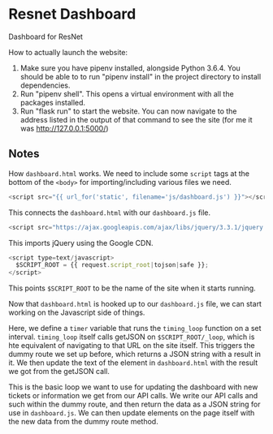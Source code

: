 # Resnet Dashboard
Dashboard for ResNet

How to actually launch the website:
1. Make sure you have pipenv installed, alongside Python 3.6.4. You should be able to to run "pipenv install" in the project directory to install dependencies.
2. Run "pipenv shell". This opens a virtual environment with all the packages installed.
3. Run "flask run" to start the website. You can now navigate to the address listed in the output of that command to see the site (for me it was http://127.0.0.1:5000/)

## Notes

How `dashboard.html` works. We need to include some `script` tags at the bottom of the `<body>` for importing/including various files we need.

```javascript
<script src="{{ url_for('static', filename='js/dashboard.js') }}"></script>
```

This connects the `dashboard.html` with our `dashboard.js` file.

```javascript
<script src="https://ajax.googleapis.com/ajax/libs/jquery/3.3.1/jquery.min.js"></script>
```

This imports jQuery using the Google CDN.

```javascript
<script type=text/javascript>
  $SCRIPT_ROOT = {{ request.script_root|tojson|safe }};
</script>
```

This points `$SCRIPT_ROOT` to be the name of the site when it starts running.

Now that `dashboard.html` is hooked up to our `dashboard.js` file, we can start working on the Javascript side of things.

Here, we define a `timer` variable that runs the `timing_loop` function on a set interval. `timing_loop` itself calls getJSON on `$SCRIPT_ROOT/_loop`, which is hte equivalent of navigating to that URL on the site itself. This triggers the dummy route we set up before, which returns a JSON string with a result in it. We then update the text of the element in `dashboard.html` with the result we got from the getJSON call.

This is the basic loop we want to use for updating the dashboard with new tickets or information we get from our API calls. We write our API calls and such within the dummy route, and then return the data as a JSON string for use in `dashboard.js`. We can then update elements on the page itself with the new data from the dummy route method.
